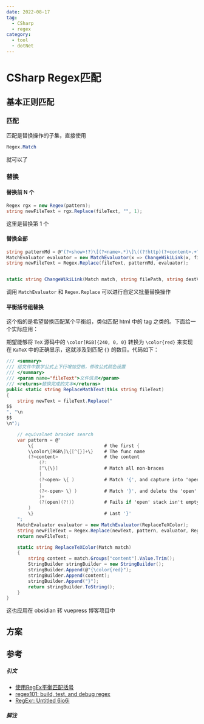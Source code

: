 ```yaml
---
date: 2022-08-17
tag:
  - CSharp
  - regex
category:
  - tool
  - dotNet
---
```


# CSharp Regex匹配


## 基本正则匹配

### 匹配

匹配是替换操作的子集，直接使用

```csharp
Regex.Match
```

就可以了

### 替换

#### 替换前 N 个

```csharp
Regex rgx = new Regex(pattern); 
string newFileText = rgx.Replace(fileText, "", 1);
```

这里是替换第 1 个

#### 替换全部

```csharp
string patternMd = @"(?<show>!?)\[(?<name>.*)\]\((?!http)(?<content>.+?)\)";
MatchEvaluator evaluator = new MatchEvaluator(x => ChangeWikiLink(x, filePath, destVaultPath));
string newFileText = Regex.Replace(fileText, patternMd, evaluator);


static string ChangeWikiLink(Match match, string filePath, string destVaultPath)
```

调用 `MatchEvaluator` 和 `Regex.Replace` 可以进行自定义批量替换操作

#### 平衡括号组替换

这个指的是希望替换匹配某个平衡组，类似匹配 html 中的 tag 之类的。下面给一个实际应用：

期望能够将 `TeX` 源码中的 `\color[RGB]{240, 0, 0}` 转换为 `\color{red}` 来实现在 `KaTeX` 中的正确显示，这就涉及到匹配 `{}` 的数目。代码如下：

```csharp
/// <summary>
/// 给文件中数学公式上下行增加空格，修改公式颜色设置
/// </summary>
/// <param name="fileText">文件信息</param>
/// <returns>替换完成的文本</returns>
public static string ReplaceMathText(this string fileText)
{
	string newText = fileText.Replace("
$$
", "\n
$$
\n");

	// equivalnet bracket search
	var pattern = @"
		\{                          # the first {
		\\color\[RGB\]\{[^{}]+\}    # The func name
		(?<content>                 # the content
			(?:                 
			[^\{\}]                 # Match all non-braces
			|
			(?<open> \{ )           # Match '{', and capture into 'open'
			|
			(?<-open> \} )          # Match '}', and delete the 'open' capture
			)+
			(?(open)(?!))           # Fails if 'open' stack isn't empty!
		)
		\}                          # Last '}'
	";
	MatchEvaluator evaluator = new MatchEvaluator(ReplaceTeXColor);
	string newFileText = Regex.Replace(newText, pattern, evaluator, RegexOptions.IgnorePatternWhitespace);
	return newFileText;

	static string ReplaceTeXColor(Match match)
	{
		string content = match.Groups["content"].Value.Trim();
		StringBuilder stringBuilder = new StringBuilder();
		stringBuilder.Append(@"{\color{red}");
		stringBuilder.Append(content);
		stringBuilder.Append("}");
		return stringBuilder.ToString();
	}
}
```

这也应用在 obsidian 转 vuepress 博客项目中

## 方案

## 参考

##### 引文
- [使用RegEx平衡匹配括号](https://www.ape-ask.com/read-15828.html)
- [regex101: build, test, and debug regex](https://regex101.com/)
- [RegExr: Untitled 6io6i](https://regexr.com/6io6i)
##### 脚注
